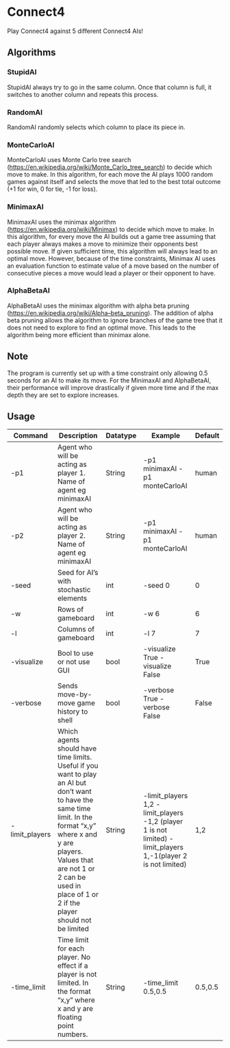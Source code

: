 # Connect4

Play Connect4 against 5 different Connect4 AIs! 

## Algorithms

### StupidAI

StupidAI always try to go in the same column. Once that column is full, it switches to another column and repeats this process.

### RandomAI

RandomAI randomly selects which column to place its piece in.

### MonteCarloAI

MonteCarloAI uses Monte Carlo tree search (https://en.wikipedia.org/wiki/Monte_Carlo_tree_search) to decide which move to make. In this algorithm, for each move the AI plays 1000 random games against itself and selects the move that led to the best total outcome (+1 for win, 0 for tie, -1 for loss).

### MinimaxAI

MinimaxAI uses the minimax algorithm (https://en.wikipedia.org/wiki/Minimax) to decide which move to make. In this algorithm, for every move the AI builds out a game tree assuming that each player always makes a move to minimize their opponents best possible move. If given sufficient time, this algorithm will always lead to an optimal move. However, because of the time constraints, Minimax AI uses an evaluation function to estimate value of a move based on the number of consecutive pieces a move would lead a player or their opponent to have.

### AlphaBetaAI

AlphaBetaAI uses the minimax algorithm with alpha beta pruning (https://en.wikipedia.org/wiki/Alpha–beta_pruning). The addition of alpha beta pruning allows the algorithm to ignore branches of the game tree that it does not need to explore to find an optimal move. This leads to the algorithm being more efficient than minimax alone.

## Note

The program is currently set up with a time constraint only allowing 0.5 seconds for an AI to make its move. For the MinimaxAI and AlphaBetaAI, their performance will improve drastically if given more time and if the max depth they are set to explore increases.

## Usage

| Command | Description | Datatype | Example | Default |
|---|---|---|---|---|
| -p1 | Agent who will be acting as player 1. Name of agent eg minimaxAI | String | -p1 minimaxAI -p1 monteCarloAI | human |
| -p2 | Agent who will be acting as player 2. Name of agent eg minimaxAI | String | -p1 minimaxAI -p1 monteCarloAI | human |
| -seed | Seed for AI’s with stochastic elements | int | -seed 0 | 0 |
| -w | Rows of gameboard | int | -w 6 | 6 |
| -l | Columns of gameboard | int | -l 7 | 7 |
| -visualize | Bool to use or not use GUI | bool | -visualize True -visualize False | True |
| -verbose | Sends move-by-move game history to shell | bool |-verbose True -verbose False | False |
| -limit_players | Which agents should have time limits. Useful if you want to play an AI but don’t want to have the same time limit. In the format “x,y” where x and y are players. Values that are not 1 or 2 can be used in place of 1 or 2 if the player should not be limited | String | -limit_players 1,2 -limit_players -1,2 (player 1 is not limited) -limit_players 1,-1(player 2 is not limited) | 1,2 |
| -time_limit | Time limit for each player. No effect if a player is not limited. In the format “x,y” where x and y are floating point numbers. | String | -time_limit 0.5,0.5 | 0.5,0.5 |

